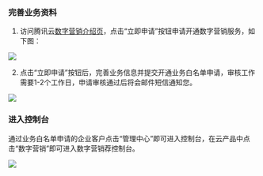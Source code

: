 ### 完善业务资料

1) 访问腾讯云[数字营销介绍页](https://cloud.tencent.com/product/dm)，点击“立即申请”按钮申请开通数字营销服务，如下图：

![](//mc.qcloudimg.com/static/img/45f18fb6439300a978f78b5a895609cc/image.png)

2) 点击“立即申请”按钮后，完善业务信息并提交开通业务白名单申请，审核工作需要1-2个工作日，申请审核通过后将会邮件短信通知您。

![](//mc.qcloudimg.com/static/img/a2ffefa09b34ac50a5aa6b640a257dc9/image.png)

### 进入控制台

通过业务白名单申请的企业客户点击“管理中心”即可进入控制台，在云产品中点击“数字营销”即可进入数字营销荐控制台。

![](//mc.qcloudimg.com/static/img/27f01c39b346b35f24b4092a999bfc75/image.png)